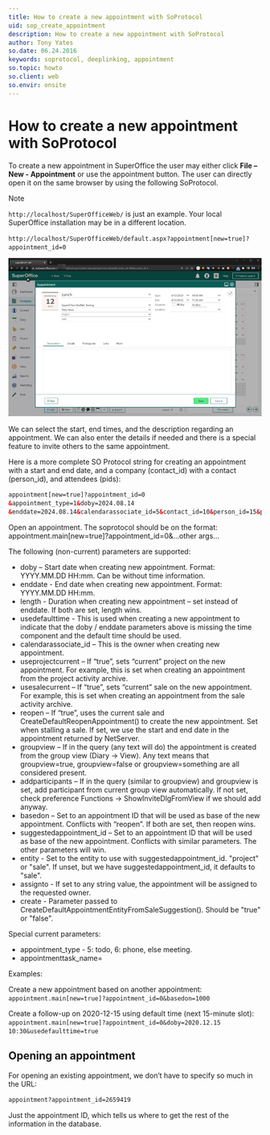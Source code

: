 ```yaml
---
title: How to create a new appointment with SoProtocol
uid: sop_create_appointment
description: How to create a new appointment with SoProtocol
author: Tony Yates
so.date: 06.24.2016
keywords: soprotocol, deeplinking, appointment
so.topic: howto
so.client: web
so.envir: onsite
---
```


# How to create a new appointment with SoProtocol

To create a new appointment in SuperOffice the user may either click **File – New - Appointment** or use the appointment button. The user can directly open it on the same browser by using the following SoProtocol.

> [!NOTE]
> `http://localhost/SuperOfficeWeb/` is just an example. Your local SuperOffice installation may be in a different location.

`http://localhost/SuperOfficeWeb/default.aspx?appointment[new=true]?appointment_id=0`

![11][img1]

We can select the start, end times, and the description regarding an appointment. We can also enter the details if needed and there is a special feature to invite others to the same appointment.

Here is a more complete SO Protocol string for creating an appointment with a start and end date, and a company (contact_id) with a contact (person_id), and attendees (pids):

```html
appointment[new=true]?appointment_id=0 
&appointment_type=1&doby=2024.08.14
&enddate=2024.08.14&calendarassociate_id=5&contact_id=10&person_id=15&pids=5,10,15
```

Open an appointment. The soprotocol should be on the format: appointment.main[new=true]?appointment_id=0&...other args...

The following (non-current) parameters are supported:
 * doby – Start date when creating new appointment. Format: YYYY.MM.DD HH:mm. Can be without time information.
 * enddate - End date when creating new appointment. Format: YYYY.MM.DD HH:mm.
 * length - Duration when creating new appointment – set instead of enddate. If both are set, length wins.
 * usedefaulttime - This is used when creating a new appointment to indicate that the doby / enddate parameters above is missing the time component and the default time should be used.
 * calendarassociate_id – This is the owner when creating new appointment.
 * useprojectcurrent – If “true”, sets “current” project on the new appointment. For example, this is set when creating an appointment from the project activity archive.
 * usesalecurrent – If “true”, sets “current” sale on the new appointment. For example, this is set when creating an appointment from the sale activity archive.
 * reopen – If “true”, uses the current sale and CreateDefaultReopenAppointment() to create the new appointment. Set when stalling a sale. If set, we use the start and end date in the appointment returned by NetServer.
 * groupview – If in the query (any text will do) the appointment is created from the group view (Diary -> View). Any text means that groupview=true, groupview=false or groupview=something are all considered present.
 * addparticipants – If in the query (similar to groupview) and groupview is set, add participant from current group view automatically. If not set, check preference Functions -> ShowInviteDlgFromView if we should add anyway.
 * basedon – Set to an appointment ID that will be used as base of the new appointment. Conflicts with “reopen”. If both are set, then reopen wins.
 * suggestedappointment_id – Set to an appointment ID that will be used as base of the new appointment. Conflicts with similar parameters. The other parameters will win.
 * entity - Set to the entity to use with suggestedappointment_id. "project" or "sale". If unset, but we have suggestedappointment_id, it defaults to "sale".
 * assignto - If set to any string value, the appointment will be assigned to the requested owner.
 * create - Parameter passed to CreateDefaultAppointmentEntityFromSaleSuggestion(). Should be "true" or "false".

Special current parameters:
 * appointment_type - 5: todo, 6: phone, else meeting.
 * appointmenttask_name=<ID of task type>

 Examples:
 
 Create a new appointment based on another appointment:
  `appointment.main[new=true]?appointment_id=0&basedon=1000`
 
 Create a follow-up on 2020-12-15 using default time (next 15-minute slot):
  `appointment.main[new=true]?appointment_id=0&doby=2020.12.15 10:30&usedefaulttime=true`
  
## Opening an appointment

For opening an existing appointment, we don’t have to specify so much in the URL:

```html
appointment?appointment_id=2659419
```

Just the appointment ID, which tells us where to get the rest of the information in the database.

<!-- **See Also:** AppointmentEntity -->

<!-- Referenced links -->

<!-- Referenced images -->
[img1]: media/appointment-default.png
